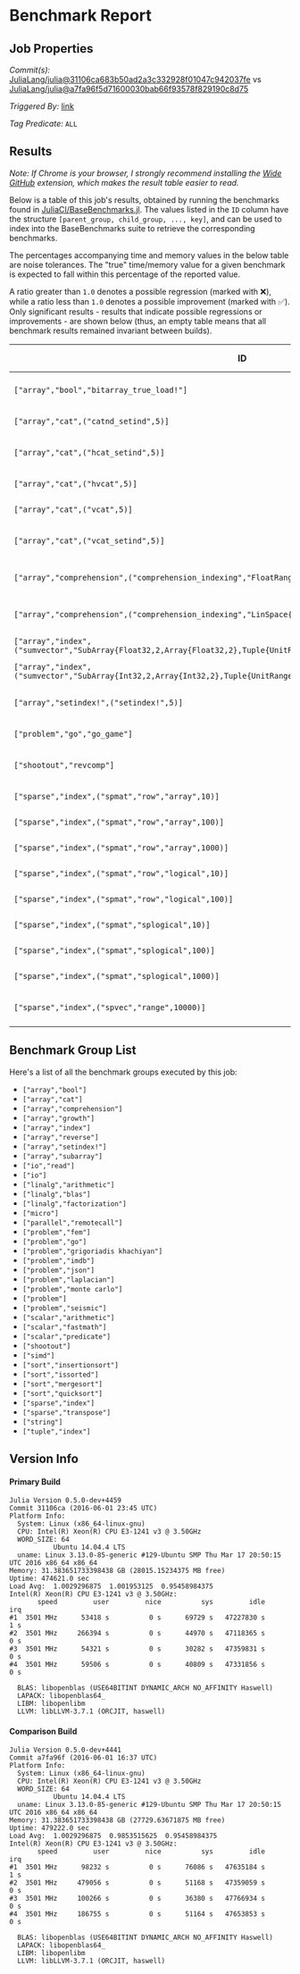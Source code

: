 # Benchmark Report

## Job Properties

*Commit(s):* [JuliaLang/julia@31106ca683b50ad2a3c332928f01047c942037fe](https://github.com/JuliaLang/julia/commit/31106ca683b50ad2a3c332928f01047c942037fe) vs [JuliaLang/julia@a7fa96f5d71600030bab66f93578f829190c8d75](https://github.com/JuliaLang/julia/commit/a7fa96f5d71600030bab66f93578f829190c8d75)

*Triggered By:* [link](https://github.com/JuliaLang/julia/pull/16260#issuecomment-223157842)

*Tag Predicate:* `ALL`

## Results

*Note: If Chrome is your browser, I strongly recommend installing the [Wide GitHub](https://chrome.google.com/webstore/detail/wide-github/kaalofacklcidaampbokdplbklpeldpj?hl=en)
extension, which makes the result table easier to read.*

Below is a table of this job's results, obtained by running the benchmarks found in
[JuliaCI/BaseBenchmarks.jl](https://github.com/JuliaCI/BaseBenchmarks.jl). The values
listed in the `ID` column have the structure `[parent_group, child_group, ..., key]`,
and can be used to index into the BaseBenchmarks suite to retrieve the corresponding
benchmarks.

The percentages accompanying time and memory values in the below table are noise tolerances. The "true"
time/memory value for a given benchmark is expected to fall within this percentage of the reported value.

A ratio greater than `1.0` denotes a possible regression (marked with :x:), while a ratio less
than `1.0` denotes a possible improvement (marked with :white_check_mark:). Only significant results - results
that indicate possible regressions or improvements - are shown below (thus, an empty table means that all
benchmark results remained invariant between builds).

| ID | time ratio | memory ratio |
|----|------------|--------------|
| `["array","bool","bitarray_true_load!"]` | 0.74 (15%) :white_check_mark: | 1.00 (1%)  |
| `["array","cat",("catnd_setind",5)]` | 0.94 (15%)  | 1.01 (1%) :x: |
| `["array","cat",("hcat_setind",5)]` | 1.16 (15%) :x: | 1.13 (1%) :x: |
| `["array","cat",("hvcat",5)]` | 1.05 (15%)  | 1.02 (1%) :x: |
| `["array","cat",("vcat",5)]` | 1.08 (15%)  | 1.08 (1%) :x: |
| `["array","cat",("vcat_setind",5)]` | 1.24 (15%) :x: | 1.13 (1%) :x: |
| `["array","comprehension",("comprehension_indexing","FloatRange{Float64}")]` | 0.55 (30%) :white_check_mark: | 1.00 (1%)  |
| `["array","comprehension",("comprehension_indexing","LinSpace{Float64}")]` | 0.56 (30%) :white_check_mark: | 1.00 (1%)  |
| `["array","index",("sumvector","SubArray{Float32,2,Array{Float32,2},Tuple{UnitRange{Int64},UnitRange{Int64}},false}")]` | 1.10 (40%)  | 1.04 (1%) :x: |
| `["array","index",("sumvector","SubArray{Int32,2,Array{Int32,2},Tuple{UnitRange{Int64},UnitRange{Int64}},false}")]` | 1.23 (40%)  | 1.04 (1%) :x: |
| `["array","setindex!",("setindex!",5)]` | 0.82 (15%) :white_check_mark: | 1.00 (1%)  |
| `["problem","go","go_game"]` | 1.11 (15%)  | 1.22 (1%) :x: |
| `["shootout","revcomp"]` | 1.28 (15%) :x: | 1.00 (1%)  |
| `["sparse","index",("spmat","row","array",10)]` | 1.06 (15%)  | 1.11 (1%) :x: |
| `["sparse","index",("spmat","row","array",100)]` | 1.04 (15%)  | 1.04 (1%) :x: |
| `["sparse","index",("spmat","row","array",1000)]` | 1.10 (15%)  | 1.02 (1%) :x: |
| `["sparse","index",("spmat","row","logical",10)]` | 1.09 (15%)  | 1.08 (1%) :x: |
| `["sparse","index",("spmat","row","logical",100)]` | 1.04 (15%)  | 1.04 (1%) :x: |
| `["sparse","index",("spmat","splogical",10)]` | 1.10 (25%)  | 1.08 (1%) :x: |
| `["sparse","index",("spmat","splogical",100)]` | 1.01 (25%)  | 1.08 (1%) :x: |
| `["sparse","index",("spmat","splogical",1000)]` | 1.00 (25%)  | 1.05 (1%) :x: |
| `["sparse","index",("spvec","range",10000)]` | 1.18 (15%) :x: | 1.00 (1%)  |

## Benchmark Group List

Here's a list of all the benchmark groups executed by this job:

- `["array","bool"]`
- `["array","cat"]`
- `["array","comprehension"]`
- `["array","growth"]`
- `["array","index"]`
- `["array","reverse"]`
- `["array","setindex!"]`
- `["array","subarray"]`
- `["io","read"]`
- `["io"]`
- `["linalg","arithmetic"]`
- `["linalg","blas"]`
- `["linalg","factorization"]`
- `["micro"]`
- `["parallel","remotecall"]`
- `["problem","fem"]`
- `["problem","go"]`
- `["problem","grigoriadis khachiyan"]`
- `["problem","imdb"]`
- `["problem","json"]`
- `["problem","laplacian"]`
- `["problem","monte carlo"]`
- `["problem"]`
- `["problem","seismic"]`
- `["scalar","arithmetic"]`
- `["scalar","fastmath"]`
- `["scalar","predicate"]`
- `["shootout"]`
- `["simd"]`
- `["sort","insertionsort"]`
- `["sort","issorted"]`
- `["sort","mergesort"]`
- `["sort","quicksort"]`
- `["sparse","index"]`
- `["sparse","transpose"]`
- `["string"]`
- `["tuple","index"]`

## Version Info

#### Primary Build

```
Julia Version 0.5.0-dev+4459
Commit 31106ca (2016-06-01 23:45 UTC)
Platform Info:
  System: Linux (x86_64-linux-gnu)
  CPU: Intel(R) Xeon(R) CPU E3-1241 v3 @ 3.50GHz
  WORD_SIZE: 64
           Ubuntu 14.04.4 LTS
  uname: Linux 3.13.0-85-generic #129-Ubuntu SMP Thu Mar 17 20:50:15 UTC 2016 x86_64 x86_64
Memory: 31.383651733398438 GB (28015.15234375 MB free)
Uptime: 474621.0 sec
Load Avg:  1.0029296875  1.001953125  0.95458984375
Intel(R) Xeon(R) CPU E3-1241 v3 @ 3.50GHz: 
       speed         user         nice          sys         idle          irq
#1  3501 MHz      53418 s          0 s      69729 s   47227830 s          1 s
#2  3501 MHz     266394 s          0 s      44970 s   47118365 s          0 s
#3  3501 MHz      54321 s          0 s      30282 s   47359831 s          0 s
#4  3501 MHz      59506 s          0 s      40809 s   47331856 s          0 s

  BLAS: libopenblas (USE64BITINT DYNAMIC_ARCH NO_AFFINITY Haswell)
  LAPACK: libopenblas64_
  LIBM: libopenlibm
  LLVM: libLLVM-3.7.1 (ORCJIT, haswell)

```

#### Comparison Build

```
Julia Version 0.5.0-dev+4441
Commit a7fa96f (2016-06-01 16:37 UTC)
Platform Info:
  System: Linux (x86_64-linux-gnu)
  CPU: Intel(R) Xeon(R) CPU E3-1241 v3 @ 3.50GHz
  WORD_SIZE: 64
           Ubuntu 14.04.4 LTS
  uname: Linux 3.13.0-85-generic #129-Ubuntu SMP Thu Mar 17 20:50:15 UTC 2016 x86_64 x86_64
Memory: 31.383651733398438 GB (27729.63671875 MB free)
Uptime: 479222.0 sec
Load Avg:  1.0029296875  0.9853515625  0.95458984375
Intel(R) Xeon(R) CPU E3-1241 v3 @ 3.50GHz: 
       speed         user         nice          sys         idle          irq
#1  3501 MHz      98232 s          0 s      76086 s   47635184 s          1 s
#2  3501 MHz     479056 s          0 s      51168 s   47359059 s          0 s
#3  3501 MHz     100266 s          0 s      36380 s   47766934 s          0 s
#4  3501 MHz     186755 s          0 s      51164 s   47653853 s          0 s

  BLAS: libopenblas (USE64BITINT DYNAMIC_ARCH NO_AFFINITY Haswell)
  LAPACK: libopenblas64_
  LIBM: libopenlibm
  LLVM: libLLVM-3.7.1 (ORCJIT, haswell)

```
